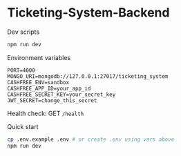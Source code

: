 # Ticketing-System-Backend

Dev scripts

```bash
npm run dev
```

Environment variables

```env
PORT=4000
MONGO_URI=mongodb://127.0.0.1:27017/ticketing_system
CASHFREE_ENV=sandbox
CASHFREE_APP_ID=your_app_id
CASHFREE_SECRET_KEY=your_secret_key
JWT_SECRET=change_this_secret
```

Health check: GET `/health`

Quick start

```bash
cp .env.example .env # or create .env using vars above
npm run dev
```